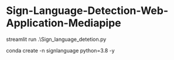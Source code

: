 # Sign-Language-Detection-Web-Application-Mediapipe

streamlit run .\Sign_language_detetion.py

conda create -n signlanguage python=3.8 -y


